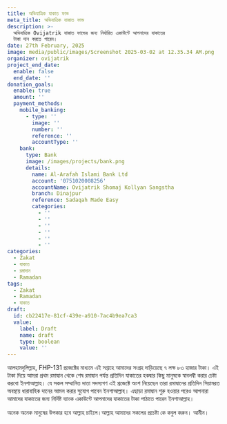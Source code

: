 ```yaml
---
title: অভিযাত্রিক যাকাত ফান্ড
meta_title: অভিযাত্রিক যাকাত ফান্ড
description: >-
  অভিযাত্রিক Ovijatrik যাকাত ফান্ডের জন্য নির্ধারিত একাউন্টে আপনাদের যাকাতের
  টাকা দান করতে পারেন।
date: 27th February, 2025
image: media/public/images/Screenshot 2025-03-02 at 12.35.34 AM.png
organizer: ovijatrik
project_end_date:
  enable: false
  end_date: ''
donation_goals:
  enable: true
  amount: ''
  payment_methods:
    mobile_banking:
      - type: ''
        image: ''
        number: ''
        reference: ''
        accountType: ''
    bank:
      type: Bank
      image: /images/projects/bank.png
      details:
        name: Al-Arafah Islami Bank Ltd
        account: '0751020008256'
        accountName: Ovijatrik Shomaj Kollyan Sangstha
        branch: Dinajpur
        reference: Sadaqah Made Easy
        categories:
          - ''
          - ''
          - ''
          - ''
          - ''
          - ''
categories:
  - Zakat
  - যাকাত
  - রমাদান
  - Ramadan
tags:
  - Zakat
  - Ramadan
  - যাকাত
draft:
  id: cb22417e-81cf-439e-a910-7ac4b9ea7ca3
  value:
    label: Draft
    name: draft
    type: boolean
    value: ''
---
```

আলহামদুলিল্লাহ, FHP-131 প্রজেক্টের মাধ্যমে এই সপ্তাহে আমাদের সংগ্রহ দাড়িয়েছে ৭ লক্ষ ৮৩ হাজার টাকা। এই টাকা দিয়ে আমরা প্রথম রমাদ্বান থেকে শেষ রমাদ্বান পর্যন্ত প্রতিদিন যাকাতের হকদ্বার কিছু মানুষকে স্বাবলম্বী করার চেষ্টা করবো ইনশাআল্লাহ। যে সকল সম্মানিত দাতা সদস্যগণ এই প্রজেক্টে অংশ নিয়েছেন তারা রমাদ্বানের প্রতিদিন সিয়ামরত অবস্থায় ধারাবাহিক দানের আমল করার সুযোগ পাবেন ইনশাআল্লাহ। এছাড়া রমাদ্বান শুরু হওয়ার পরেও আপনারা আমাদের যাকাতের জন্য নির্দিষ্ট ব্যাংক একাউন্টে আপনাদের যাকাতের টাকা পাঠাতে পারেন ইনশাআল্লাহ।

অনেক অনেক মানুষের উপকার হবে আল্লাহ চাইলে।আল্লাহ আমাদের সকলের প্রচেষ্টা কে কবুল করুন। আমীন।
